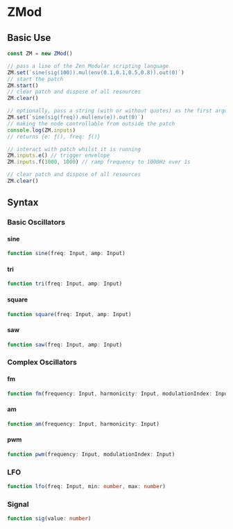 # ZMod

## Basic Use
```js
const ZM = new ZMod()

// pass a line of the Zen Modular scripting language
ZM.set(`sine(sig(100)).mul(env(0.1,0.1,0.5,0.8)).out(0)`)
// start the patch
ZM.start()
// clear patch and dispose of all resources
ZM.clear()

// optionally, pass a string (with or without quotes) as the first argument of a node
ZM.set(`sine(sig(freq)).mul(env(e)).out(0)`)
// making the node controllable from outside the patch
console.log(ZM.inputs)
// returns {e: ƒ(), freq: ƒ()}

// interact with patch whilst it is running
ZM.inputs.e() // trigger envelope
ZM.inputs.f(1000, 1000) // ramp frequency to 1000Hz over 1s

// clear patch and dispose of all resources
ZM.clear()
```
## Syntax
### Basic Oscillators
#### sine
```ts
function sine(freq: Input, amp: Input)
```
#### tri
```ts
function tri(freq: Input, amp: Input)
```
#### square
```ts
function square(freq: Input, amp: Input)
```
#### saw
```ts
function saw(freq: Input, amp: Input)
```

### Complex Oscillators
#### fm
```ts
function fm(frequency: Input, harmonicity: Input, modulationIndex: Input)
```
#### am
```ts
function am(frequency: Input, harmonicity: Input)
```
#### pwm
```ts
function pwm(frequency: Input, modulationIndex: Input)
```

### LFO
```ts
function lfo(freq: Input, min: number, max: number)
```

### Signal
```ts
function sig(value: number)
```